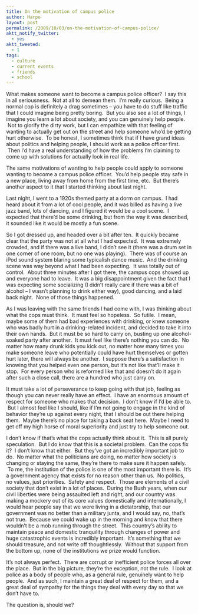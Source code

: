 ```yaml
---
title: On the motivation of campus police
author: Harpo
layout: post
permalink: /2009/10/03/on-the-motivation-of-campus-police/
aktt_notify_twitter:
  - yes
aktt_tweeted:
  - 1
tags:
  - culture
  - current events
  - friends
  - school
---
```

What makes someone want to become a campus police officer?  I say this in all seriousness.  Not at all to demean them.  I&#8217;m really curious.  Being a normal cop is definitely a drag sometimes – you have to do stuff like traffic that I could imagine being pretty boring.  But you also see a lot of things, I imagine you learn a lot about society, and you can genuinely help people.  Not to glorify the dirty work, but I can empathize with that feeling of wanting to actually get out on the street and help someone who&#8217;d be getting hurt otherwise.  To be honest, I sometimes think that if I have grand ideas about politics and helping people, I should work as a police officer first.  Then I&#8217;d have a real understanding of how the problems I&#8217;m claiming to come up with solutions for actually look in real life.

The same motivations of wanting to help people could apply to someone wanting to become a campus police officer.  You&#8217;d help people stay safe in a new place, living away from home from the first time, etc.  But there&#8217;s another aspect to it that I started thinking about last night.

Last night, I went to a 1920s themed party at a dorm on campus.  I had heard about it from a lot of cool people, and it was billed as having a live jazz band, lots of dancing, and I figured it would be a cool scene.  I expected that there&#8217;d be some drinking, but from the way it was described, it sounded like it would be mostly a fun scene.

So I got dressed up, and headed over a bit after ten.  It quickly became clear that the party was not at all what I had expected.  It was extremely crowded, and if there was a live band, I didn&#8217;t see it (there was a drum set in one corner of one room, but no one was playing).  There was of course an iPod sound system blaring some typicalish dance music.  And the drinking scene was way beyond what I had been expecting.  It was totally out of control.  About three minutes after I got there, the campus cops showed up and everyone had to leave.  It was a big disappointment given the fact that I was expecting some socializing (I didn&#8217;t really care if there was a bit of alcohol – I wasn&#8217;t planning to drink either way), good dancing, and a laid back night.  None of those things happened.

As I was leaving with the same friends I had come with, I was thinking about what the cops must think.  It must feel so hopeless.  So futile.  I mean, maybe some of them had bad experiences with drinking, or knew someone who was badly hurt in a drinking-related incident, and decided to take it into their own hands.  But it must be so hard to carry on, busting up one alcohol-soaked party after another.  It must feel like there&#8217;s nothing you can do.  No matter how many drunk kids you kick out, no matter how many times you make someone leave who potentially could have hurt themselves or gotten hurt later, there will always be another.  I suppose there&#8217;s a satisfaction in knowing that you helped even one person, but it&#8217;s not like that&#8217;ll make it stop.  For every person who is reformed like that and doesn&#8217;t do it again after such a close call, there are a hundred who just carry on.

It must take a lot of perseverance to keep going with that job, feeling as though you can never really have an effect.  I have an enormous amount of respect for someone who makes that decision.  I don&#8217;t know if I&#8217;d be able to.  But I almost feel like I should, like if I&#8217;m not going to engage in the kind of behavior they&#8217;re up against every night, that I should be out there helping them.  Maybe there&#8217;s no place for taking a back seat here.  Maybe I need to get off my high horse of moral superiority and just try to help someone out.

I don&#8217;t know if that&#8217;s what the cops actually think about it.  This is all purely speculation.  But I do know that this is a societal problem.  Can the cops fix it?  I don&#8217;t know that either.  But they&#8217;ve got an incredibly important job to do.  No matter what the politicians are doing, no matter how society is changing or staying the same, they&#8217;re there to make sure it happen safely.  To me, the institution of the police is one of the most important there is.  It&#8217;s a government agency that exists for no reason other than us.  No politics, no values, just priorities.  Safety and respect.  Those are elements of a civil society that don&#8217;t exist in a lot of places.  During the Bush years, when our civil liberties were being assaulted left and right, and our country was making a mockery out of its core values domestically and internationally, I would hear people say that we were living in a dictatorship, that our government was no better than a military junta, and I would say, no, that&#8217;s not true.  Because we could wake up in the morning and know that there wouldn&#8217;t be a mob running through the street.  This country&#8217;s ability to maintain peace and domestic tranquility through changes of power and huge catastrophic events is incredibly important.  It&#8217;s something that we should treasure, and not write off thoughtlessly.  Without that support from the bottom up, none of the institutions we prize would function.

It&#8217;s not always perfect.  There are corrupt or inefficient police forces all over the place.  But in the big picture, they&#8217;re the exception, not the rule.  I look at police as a body of people who, as a general rule, genuinely want to help people.  And as such, I maintain a great deal of respect for them, and a great deal of sympathy for the things they deal with every day so that we don&#8217;t have to.

The question is, should we?